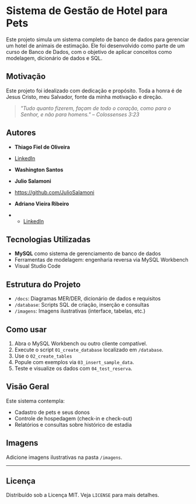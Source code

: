 #  Sistema de Gestão de Hotel para Pets

Este projeto simula um sistema completo de banco de dados para gerenciar um hotel de animais de estimação. Ele foi desenvolvido como parte de um curso de Banco de Dados, com o objetivo de aplicar conceitos como modelagem, dicionário de dados e SQL.

##  Motivação

Este projeto foi idealizado com dedicação e propósito. Toda a honra é de Jesus Cristo, meu Salvador, fonte da minha motivação e direção.

> *"Tudo quanto fizerem, façam de todo o coração, como para o Senhor, e não para homens." – Colossenses 3:23*

##  Autores

- **Thiago Fiel de Oliveira**
- [LinkedIn](https://www.linkedin.com/in/thiagofieldeoliveira/)

- **Washington Santos**

- **Julio Salamoni**
- https://github.com/JulioSalamoni

- **Adriano Vieira Ribeiro**
- - [LinkedIn](https://www.linkedin.com/in/adriano-ribeiro-5aa72069/)
  
##  Tecnologias Utilizadas

- **MySQL** como sistema de gerenciamento de banco de dados
- Ferramentas de modelagem: engenharia reversa via MySQL Workbench
- Visual Studio Code

##  Estrutura do Projeto

- `/docs`: Diagramas MER/DER, dicionário de dados e requisitos
- `/database`: Scripts SQL de criação, inserção e consultas
- `/imagens`: Imagens ilustrativas (interface, tabelas, etc.)

##  Como usar

1. Abra o MySQL Workbench ou outro cliente compatível.
2. Execute o script `01_create_database` localizado em `/database`.
3. Use o `02_create_tables`
4. Popule com exemplos via `03_insert_sample_data`.
5. Teste e visualize os dados com `04_test_reserva`.

##  Visão Geral

Este sistema contempla:

- Cadastro de pets e seus donos
- Controle de hospedagem (check-in e check-out)
- Relatórios e consultas sobre histórico de estadia

##  Imagens

Adicione imagens ilustrativas na pasta `/imagens`.

---

##  Licença

Distribuído sob a Licença MIT. Veja `LICENSE` para mais detalhes.
